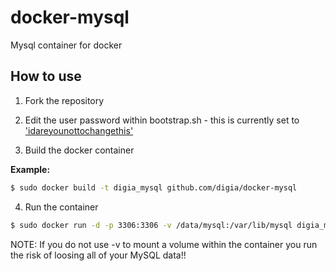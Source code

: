 docker-mysql
============

Mysql container for docker

How to use
----------
1) Fork the repository

2) Edit the user password within bootstrap.sh - this is currently set to ['idareyounottochangethis'](https://github.com/digia/docker-mysql/blob/master/bootstrap.sh#L8)

3) Build the docker container

**Example:**
```bash
$ sudo docker build -t digia_mysql github.com/digia/docker-mysql
```
4) Run the container
```bash
$ sudo docker run -d -p 3306:3306 -v /data/mysql:/var/lib/mysql digia_mysql
```
NOTE: If you do not use -v to mount a volume within the container you run the risk of loosing all of your MySQL data!!
